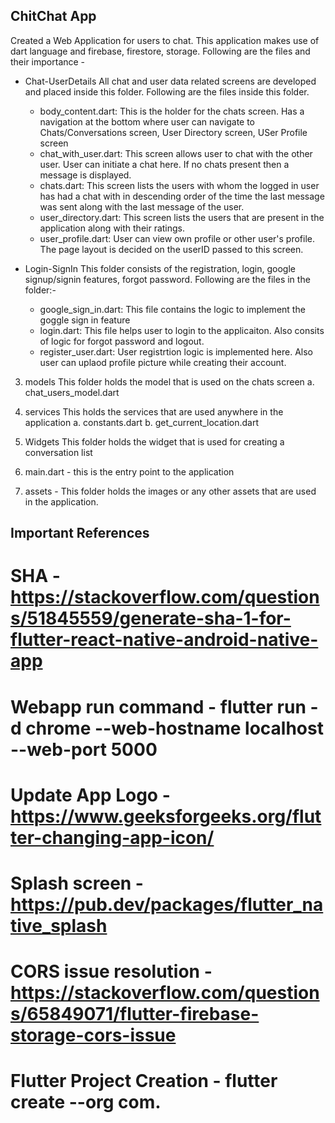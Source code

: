 ## ChitChat App

Created a Web Application for users to chat. This application makes use of dart language and firebase, firestore, storage. Following are the files and their importance - 
* Chat-UserDetails
    All chat and user data related screens are developed and placed inside this folder. Following are the files inside this folder.
    * body_content.dart: This is the holder for the chats screen. Has a navigation at the bottom where user can navigate to Chats/Conversations screen, User Directory screen, USer Profile screen
    * chat_with_user.dart: This screen allows user to chat with the other user. User can initiate a chat here. If no chats present then a message is displayed.
    * chats.dart: This screen lists the users with whom the logged in user has had a chat with in descending order of the time the last message was sent along with the last message of the user.
    * user_directory.dart: This screen lists the users that are present in the application along with their ratings.
    * user_profile.dart: User can view own profile or other user's profile. The page layout is decided on the userID passed to this screen.
    
* Login-SignIn
    This folder consists of the registration, login, google signup/signin features, forgot password. Following are the files in the folder:- 
    * google_sign_in.dart: This file contains the logic to implement the goggle sign in feature
    * login.dart: This file helps user to login to the applicaiton. Also consits of logic for forgot password and logout.
    * register_user.dart: User registrtion logic is implemented here. Also user can uplaod profile picture while creating their account.

3. models
    This folder holds the model that is used on the chats screen
    a. chat_users_model.dart

4. services
    This holds the services that are used anywhere in the application
    a. constants.dart
    b. get_current_location.dart

5. Widgets
    This folder holds the widget that is used for creating a conversation list

6. main.dart - this is the entry point to the application

7. assets - This folder holds the images or any other assets that are used in the application.



















## Important References
# SHA - https://stackoverflow.com/questions/51845559/generate-sha-1-for-flutter-react-native-android-native-app
# Webapp run command - flutter run -d chrome --web-hostname localhost --web-port 5000
# Update App Logo - https://www.geeksforgeeks.org/flutter-changing-app-icon/
# Splash screen - https://pub.dev/packages/flutter_native_splash
# CORS issue resolution - https://stackoverflow.com/questions/65849071/flutter-firebase-storage-cors-issue
# Flutter Project Creation - flutter create --org com.<campusID> <AppName>

